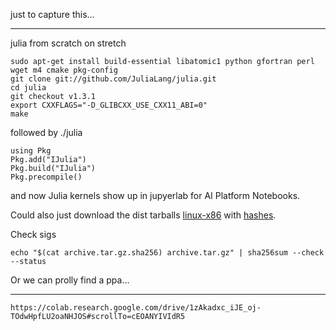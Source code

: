 




just to capture this...

---

julia from scratch on stretch

    sudo apt-get install build-essential libatomic1 python gfortran perl wget m4 cmake pkg-config
    git clone git://github.com/JuliaLang/julia.git
    cd julia
    git checkout v1.3.1
    export CXXFLAGS="-D_GLIBCXX_USE_CXX11_ABI=0"
    make

followed by ./julia

    using Pkg
    Pkg.add("IJulia")
    Pkg.build("IJulia")
    Pkg.precompile()

and now Julia kernels show up in jupyerlab for AI Platform Notebooks.

Could also just download the dist tarballs
[linux-x86](https://julialang-s3.julialang.org/bin/linux/x64/1.3/julia-1.3.1-linux-x86_64.tar.gz)
with
[hashes](https://julialang-s3.julialang.org/bin/linux/x64/1.3/julia-1.3.1-linux-x86_64.tar.gz.asc).

Check sigs

    echo "$(cat archive.tar.gz.sha256) archive.tar.gz" | sha256sum --check --status

Or we can prolly find a ppa...

---

    https://colab.research.google.com/drive/1zAkadxc_iJE_oj-TOdwHpfLU2oaNHJOS#scrollTo=cEOANYIVIdR5

